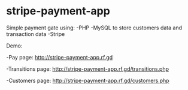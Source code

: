 # stripe-payment-app

Simple payment gate using:
-PHP
-MySQL to store customers data and transaction data
-Stripe 

Demo:

-Pay page: http://stripe-payment-app.rf.gd

-Transitions page: http://stripe-payment-app.rf.gd/transitions.php

-Customers page: http://stripe-payment-app.rf.gd/customers.php

